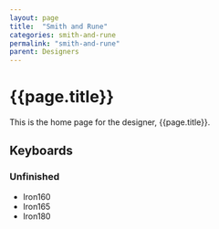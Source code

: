 ```yaml
---
layout: page
title:  "Smith and Rune"
categories: smith-and-rune
permalink: "smith-and-rune"
parent: Designers
---
```

# {{page.title}}

This is the home page for the designer, {{page.title}}.

## Keyboards

### Unfinished

- Iron160
- Iron165
- Iron180
